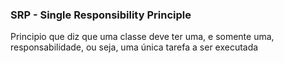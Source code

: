 ### SRP - Single Responsibility Principle
Principio que diz que uma classe deve ter uma, e somente uma, responsabilidade, ou seja, uma única tarefa a ser executada
